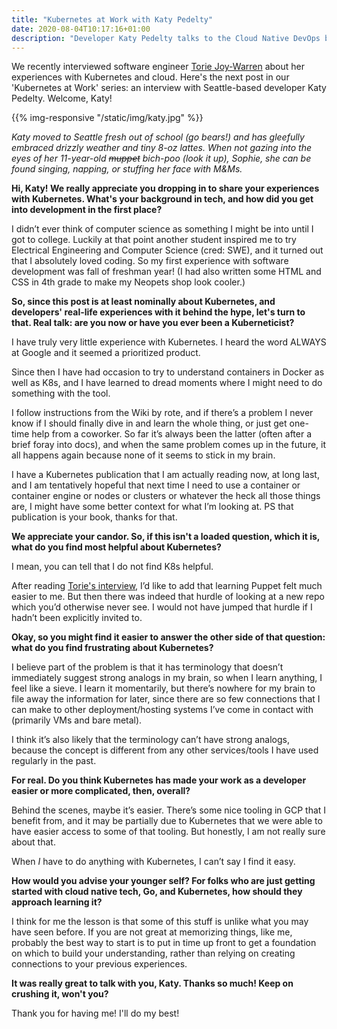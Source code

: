 ```yaml
---
title: "Kubernetes at Work with Katy Pedelty"
date: 2020-08-04T10:17:16+01:00
description: "Developer Katy Pedelty talks to the Cloud Native DevOps blog about her Go and Kubernetes experiences. Not forgetting Sophie the dog."
---
```


We recently interviewed software engineer [Torie Joy-Warren](/posts/kubernetes-at-work-torie-joy-warren/) about her experiences with Kubernetes and cloud. Here's the next post in our 'Kubernetes at Work' series: an interview with Seattle-based developer Katy Pedelty. Welcome, Katy!

{{% img-responsive "/static/img/katy.jpg" %}}

<em>Katy moved to Seattle fresh out of school (go bears!) and has gleefully embraced drizzly weather and tiny 8-oz lattes. When not gazing into the eyes of her 11-year-old <s>muppet</s> bich-poo (look it up), Sophie, she can be found singing, napping, or stuffing her face with M&Ms.</em>

<strong>Hi, Katy! We really appreciate you dropping in to share your experiences with Kubernetes. What's your background in tech, and how did you get into development in the first place?</strong>

I didn’t ever think of computer science as something I might be into until I got to college. Luckily at that point another student inspired me to try Electrical Engineering and Computer Science (cred: SWE), and it turned out that I absolutely loved coding. So my first experience with software development was fall of freshman year! (I had also written some HTML and CSS in 4th grade to make my Neopets shop look cooler.)

<!--more-->

<strong>So, since this post is at least nominally about Kubernetes, and developers' real-life experiences with it behind the hype, let's turn to that. Real talk: are you now or have you ever been a Kuberneticist?</strong>

I have truly very little experience with Kubernetes. I heard the word ALWAYS at Google and it seemed a prioritized product.

Since then I have had occasion to try to understand containers in Docker as well as K8s, and I have learned to dread moments where I might need to do something with the tool.

I follow instructions from the Wiki by rote, and if there’s a problem I never know if I should finally dive in and learn the whole thing, or just get one-time help from a coworker. So far it’s always been the latter (often after a brief foray into docs), and when the same problem comes up in the future, it all happens again because none of it seems to stick in my brain.

I have a Kubernetes publication that I am actually reading now, at long last, and I am tentatively hopeful that next time I need to use a container or container engine or nodes or clusters or whatever the heck all those things are, I might have some better context for what I’m looking at. PS that publication is your book, thanks for that.

<strong>We appreciate your candor. So, if this isn't a loaded question, which it is, what do you find most helpful about Kubernetes?</strong>

I mean, you can tell that I do not find K8s helpful.

After reading [Torie's interview](/posts/kubernetes-at-work-torie-joy-warren/), I’d like to add that learning Puppet felt much easier to me. But then there was indeed that hurdle of looking at a new repo which you’d otherwise never see. I would not have jumped that hurdle if I hadn’t been explicitly invited to.

<strong>Okay, so you might find it easier to answer the other side of that question: what do you find frustrating about Kubernetes?</strong>

I believe part of the problem is that it has terminology that doesn’t immediately suggest strong analogs in my brain, so when I learn anything, I feel like a sieve. I learn it momentarily, but there’s nowhere for my brain to file away the information for later, since there are so few connections that I can make to other deployment/hosting systems I’ve come in contact with (primarily VMs and bare metal).

I think it’s also likely that the terminology can’t have strong analogs, because the concept is different from any other services/tools I have used regularly in the past.

<strong>For real. Do you think Kubernetes has made your work as a developer easier or more complicated, then, overall?</strong>

Behind the scenes, maybe it’s easier. There’s some nice tooling in GCP that I benefit from, and it may be partially due to Kubernetes that we were able to have easier access to some of that tooling. But honestly, I am not really sure about that.

When *I* have to do anything with Kubernetes, I can’t say I find it easy.

<strong>How would you advise your younger self? For folks who are just getting started with cloud native tech, Go, and Kubernetes, how should they approach learning it?</strong>

I think for me the lesson is that some of this stuff is unlike what you may have seen before. If you are not great at memorizing things, like me, probably the best way to start is to put in time up front to get a foundation on which to build your understanding, rather than relying on creating connections to your previous experiences.

<strong>It was really great to talk with you, Katy. Thanks so much! Keep on crushing it, won't you?</strong>

Thank you for having me! I'll do my best!
